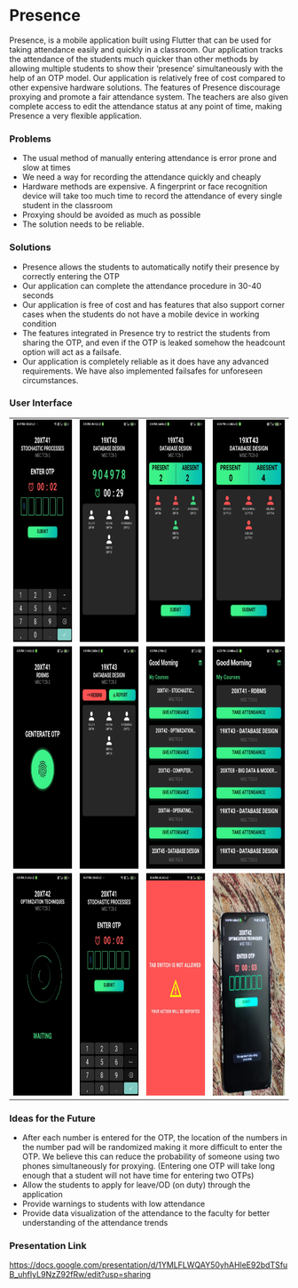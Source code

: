 # Presence
Presence, is a mobile application built using Flutter that can be used for taking attendance easily and quickly in a classroom. Our application tracks the attendance of the students much quicker than other methods by allowing multiple students to show their ‘presence’ simultaneously with the help of an OTP model. Our application is relatively free of cost compared to other expensive hardware solutions. The features of Presence discourage proxying and promote a fair attendance system. The teachers are also given complete access to edit the attendance status at any point of time, making Presence a very flexible application.

### Problems
- The usual method of manually entering attendance is error prone and slow at times
- We need a way for recording the attendance quickly and cheaply
- Hardware methods are expensive. A fingerprint or face recognition device will take too much time to record the attendance of every single student in the classroom
- Proxying should be avoided as much as possible
- The solution needs to be reliable.

### Solutions
- Presence allows the students to automatically notify their presence by correctly entering the OTP
- Our application can complete the attendance procedure in 30-40 seconds
- Our application is free of cost and has features that also support corner cases when the students do not have a mobile device in working condition
- The features integrated in Presence try to restrict the students from sharing the OTP, and even if the OTP is leaked somehow the headcount option will act as a failsafe.
- Our application is completely reliable as it does have any advanced requirements. We have also implemented failsafes for unforeseen circumstances.

### User Interface
| | | | |
|--|--|--|--|
|<img src="/images/enterOTP.jpg" height="400px">|<img src="/images/facultyAttendance.jpg" height="400px">|<img src="/images/facultyManual.jpg" height="400px">|<img src="/images/facultyManual2.jpg" height="400px">|
|<img src="/images/genOTP.jpg" height="400px">|<img src="/images/initialResult.jpg" height="400px">|<img src="/images/myCourses.jpg" height="400px">|<img src="/images/myCourses2.jpg" height="400px">|
|<img src="/images/studWait.jpg" height="400px">|<img src="/images/enterOTP.jpg" height="400px">|<img src="/images/warning.jpg" height="400px">|<img src="/images/noScreenshot.jpg" height="400px">|

### Ideas for the Future
- After each number is entered for the OTP, the location of the numbers in the number pad will be randomized making it more difficult to enter the OTP. We believe this can reduce the probability of someone using two phones simultaneously for proxying. (Entering one OTP will take long enough that a student will not have time for entering two OTPs)
- Allow the students to apply for leave/OD (on duty) through the application
- Provide warnings to students with low attendance
- Provide data visualization of the attendance to the faculty for better understanding of the attendance trends

### Presentation Link
https://docs.google.com/presentation/d/1YMLFLWQAY50yhAHleE92bdTSfuB_uhfIyL9NzZ92fRw/edit?usp=sharing
